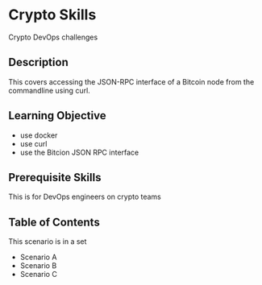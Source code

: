# Crypto Skills

Crypto DevOps challenges

## Description

This covers accessing the JSON-RPC interface of a Bitcoin node from the commandline using curl.

## Learning Objective

- use docker
- use curl
- use the Bitcion JSON RPC interface

## Prerequisite Skills

This is for DevOps engineers on crypto teams

## Table of Contents

This scenario is in a set

- Scenario A
- Scenario B
- Scenario C


